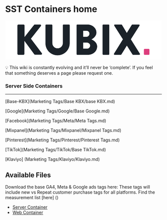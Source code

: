 # SST Containers home
![](https://raw.githubusercontent.com/kyle-williams-kubix/GTM-containers/refs/heads/main/Assets/Logos/Banner.png)


<aside>
💡
This wiki is constantly evolving and it’ll never be ‘complete’. If you feel that something deserves a page please request one.

</aside>

### Server Side Containers

---

[Base-KBX](Marketing Tags/Base KBX/base KBX.md)

[Google](Marketing Tags/Google/Base Google.md)

[Facebook](Marketing Tags/Meta/Meta Tags.md)

[Mixpanel](Marketing Tags/Mixpanel/Mixpanel Tags.md)

[Pinterest](Marketing Tags/Pinterest/Pinterest Tags.md)

[TikTok](Marketing Tags/TikTok/Base TikTok.md)

[Klaviyo] (Marketing Tags/Klaviyo/Klaviyo.md)

## Available Files
Download the base GA4, Meta & Google ads tags here: 
These tags will include new vs Repeat customer purchase tags for all platforms. 
Find the measurement list [here] ()


- [Server Container](https://github.com/kyle-williams-kubix/GTM-containers/blob/6383730ddb96cb7968a1fe3a7f403d9334537da1/Marketing%20Tags/Base%20KBX/sGTM%20-%20Stape%20Gads%2C%20GA4%2C%20Meta%20Event.json)
- [Web Container](https://github.com/kyle-williams-kubix/GTM-containers/blob/d9ea799be5c36470a6b378f6f4ec800f029882f9/Marketing%20Tags/Base%20KBX/KBX%20Stape%20Gads%2C%20GA4%2C%20Meta%20Event.json)


